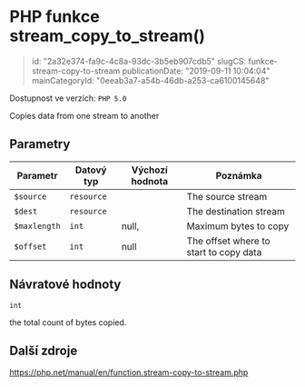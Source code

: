 PHP funkce stream_copy_to_stream()
================================

> id: "2a32e374-fa9c-4c8a-93dc-3b5eb907cdb5"
> slugCS: funkce-stream-copy-to-stream
> publicationDate: "2019-09-11 10:04:04"
> mainCategoryId: "0eeab3a7-a54b-46db-a253-ca6100145648"

Dostupnost ve verzích: `PHP 5.0`

Copies data from one stream to another


Parametry
--------------

| Parametr | Datový typ | Výchozí hodnota | Poznámka |
|-----|-----|-----|-----|
| `$source` | `resource` |  | The source stream |
| `$dest` | `resource` |  | The destination stream |
| `$maxlength` | `int` | null, | Maximum bytes to copy |
| `$offset` | `int` | null | The offset where to start to copy data |


Návratové hodnoty
----------------

`int`

the total count of bytes copied.

Další zdroje
------------

https://php.net/manual/en/function.stream-copy-to-stream.php
